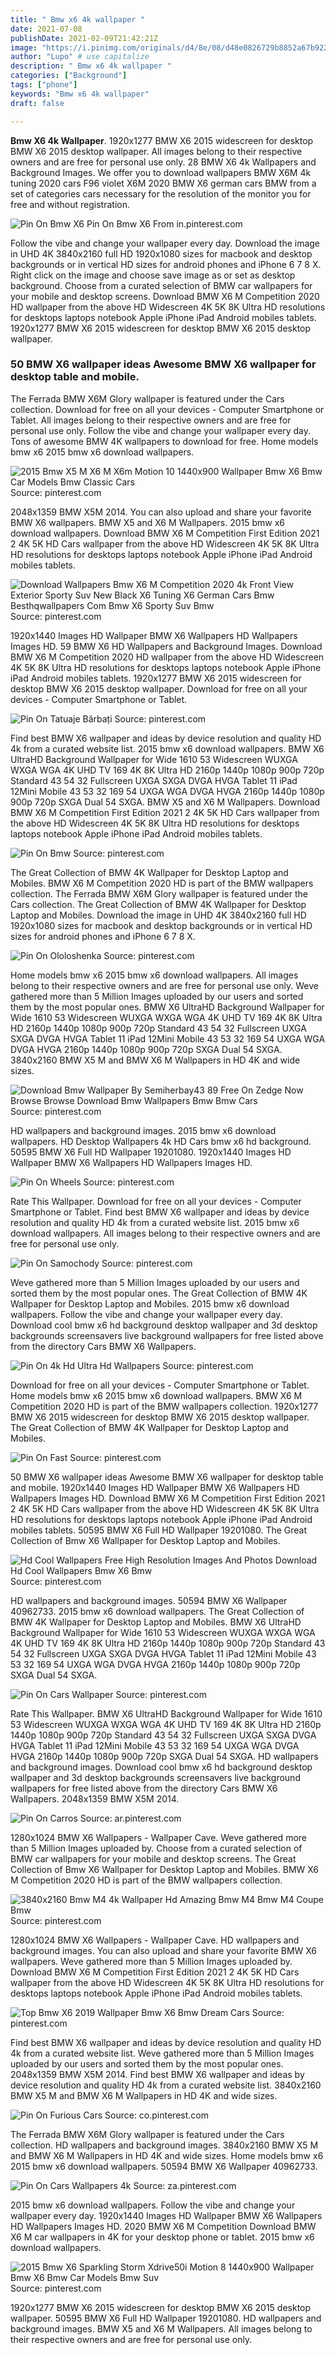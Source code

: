 ```yaml
---
title: " Bmw x6 4k wallpaper "
date: 2021-07-08
publishDate: 2021-02-09T21:42:21Z
image: "https://i.pinimg.com/originals/d4/8e/08/d48e0826729b8852a67b92254415a15b.jpg"
author: "Lupo" # use capitalize
description: " Bmw x6 4k wallpaper "
categories: ["Background"]
tags: ["phone"]
keywords: "Bmw x6 4k wallpaper"
draft: false

---
```



**Bmw X6 4k Wallpaper**. 1920x1277 BMW X6 2015 widescreen for desktop BMW X6 2015 desktop wallpaper. All images belong to their respective owners and are free for personal use only. 28 BMW X6 4k Wallpapers and Background Images. We offer you to download wallpapers BMW X6M 4k tuning 2020 cars F96 violet X6M 2020 BMW X6 german cars BMW from a set of categories cars necessary for the resolution of the monitor you for free and without registration.

![Pin On Bmw X6](https://i.pinimg.com/originals/a9/63/62/a9636215ddf859c3f0aef09b44176fde.jpg "Pin On Bmw X6")
Pin On Bmw X6 From in.pinterest.com


Follow the vibe and change your wallpaper every day. Download the image in UHD 4K 3840x2160 full HD 1920x1080 sizes for macbook and desktop backgrounds or in vertical HD sizes for android phones and iPhone 6 7 8 X. Right click on the image and choose save image as or set as desktop background. Choose from a curated selection of BMW car wallpapers for your mobile and desktop screens. Download BMW X6 M Competition 2020 HD wallpaper from the above HD Widescreen 4K 5K 8K Ultra HD resolutions for desktops laptops notebook Apple iPhone iPad Android mobiles tablets. 1920x1277 BMW X6 2015 widescreen for desktop BMW X6 2015 desktop wallpaper.

### 50 BMW X6 wallpaper ideas Awesome BMW X6 wallpaper for desktop table and mobile.

The Ferrada BMW X6M Glory wallpaper is featured under the Cars collection. Download for free on all your devices - Computer Smartphone or Tablet. All images belong to their respective owners and are free for personal use only. Follow the vibe and change your wallpaper every day. Tons of awesome BMW 4K wallpapers to download for free. Home models bmw x6 2015 bmw x6 download wallpapers.


![2015 Bmw X5 M X6 M X6m Motion 10 1440x900 Wallpaper Bmw X6 Bmw Car Models Bmw Classic Cars](https://i.pinimg.com/originals/05/10/15/051015233389f6a58c6ed2d0c0c61d37.jpg "2015 Bmw X5 M X6 M X6m Motion 10 1440x900 Wallpaper Bmw X6 Bmw Car Models Bmw Classic Cars")
Source: pinterest.com

2048x1359 BMW X5M 2014. You can also upload and share your favorite BMW X6 wallpapers. BMW X5 and X6 M Wallpapers. 2015 bmw x6 download wallpapers. Download BMW X6 M Competition First Edition 2021 2 4K 5K HD Cars wallpaper from the above HD Widescreen 4K 5K 8K Ultra HD resolutions for desktops laptops notebook Apple iPhone iPad Android mobiles tablets.

![Download Wallpapers Bmw X6 M Competition 2020 4k Front View Exterior Sporty Suv New Black X6 Tuning X6 German Cars Bmw Besthqwallpapers Com Bmw X6 Sporty Suv Bmw](https://i.pinimg.com/564x/50/fe/7d/50fe7d43650cdc41e03fc3b27975b90e.jpg "Download Wallpapers Bmw X6 M Competition 2020 4k Front View Exterior Sporty Suv New Black X6 Tuning X6 German Cars Bmw Besthqwallpapers Com Bmw X6 Sporty Suv Bmw")
Source: pinterest.com

1920x1440 Images HD Wallpaper BMW X6 Wallpapers HD Wallpapers Images HD. 59 BMW X6 HD Wallpapers and Background Images. Download BMW X6 M Competition 2020 HD wallpaper from the above HD Widescreen 4K 5K 8K Ultra HD resolutions for desktops laptops notebook Apple iPhone iPad Android mobiles tablets. 1920x1277 BMW X6 2015 widescreen for desktop BMW X6 2015 desktop wallpaper. Download for free on all your devices - Computer Smartphone or Tablet.

![Pin On Tatuaje Bărbați](https://i.pinimg.com/originals/93/38/46/933846e93187cbc7ecab4bf17d5b0792.jpg "Pin On Tatuaje Bărbați")
Source: pinterest.com

Find best BMW X6 wallpaper and ideas by device resolution and quality HD 4k from a curated website list. 2015 bmw x6 download wallpapers. BMW X6 UltraHD Background Wallpaper for Wide 1610 53 Widescreen WUXGA WXGA WGA 4K UHD TV 169 4K 8K Ultra HD 2160p 1440p 1080p 900p 720p Standard 43 54 32 Fullscreen UXGA SXGA DVGA HVGA Tablet 11 iPad 12Mini Mobile 43 53 32 169 54 UXGA WGA DVGA HVGA 2160p 1440p 1080p 900p 720p SXGA Dual 54 SXGA. BMW X5 and X6 M Wallpapers. Download BMW X6 M Competition First Edition 2021 2 4K 5K HD Cars wallpaper from the above HD Widescreen 4K 5K 8K Ultra HD resolutions for desktops laptops notebook Apple iPhone iPad Android mobiles tablets.

![Pin On Bmw](https://i.pinimg.com/originals/2b/88/4f/2b884f4d72ff0a810e8680c57dbaad54.jpg "Pin On Bmw")
Source: pinterest.com

The Great Collection of BMW 4K Wallpaper for Desktop Laptop and Mobiles. BMW X6 M Competition 2020 HD is part of the BMW wallpapers collection. The Ferrada BMW X6M Glory wallpaper is featured under the Cars collection. The Great Collection of BMW 4K Wallpaper for Desktop Laptop and Mobiles. Download the image in UHD 4K 3840x2160 full HD 1920x1080 sizes for macbook and desktop backgrounds or in vertical HD sizes for android phones and iPhone 6 7 8 X.

![Pin On Ololoshenka](https://i.pinimg.com/originals/9c/0f/dd/9c0fdd661ddbe300e7f42dbcb7746f17.jpg "Pin On Ololoshenka")
Source: pinterest.com

Home models bmw x6 2015 bmw x6 download wallpapers. All images belong to their respective owners and are free for personal use only. Weve gathered more than 5 Million Images uploaded by our users and sorted them by the most popular ones. BMW X6 UltraHD Background Wallpaper for Wide 1610 53 Widescreen WUXGA WXGA WGA 4K UHD TV 169 4K 8K Ultra HD 2160p 1440p 1080p 900p 720p Standard 43 54 32 Fullscreen UXGA SXGA DVGA HVGA Tablet 11 iPad 12Mini Mobile 43 53 32 169 54 UXGA WGA DVGA HVGA 2160p 1440p 1080p 900p 720p SXGA Dual 54 SXGA. 3840x2160 BMW X5 M and BMW X6 M Wallpapers in HD 4K and wide sizes.

![Download Bmw Wallpaper By Semiherbay43 89 Free On Zedge Now Browse Browse Download Bmw Wallpapers Bmw Bmw Cars](https://i.pinimg.com/originals/23/19/77/231977629c2812cbe101fc23b24c5784.jpg "Download Bmw Wallpaper By Semiherbay43 89 Free On Zedge Now Browse Browse Download Bmw Wallpapers Bmw Bmw Cars")
Source: pinterest.com

HD wallpapers and background images. 2015 bmw x6 download wallpapers. HD Desktop Wallpapers 4k HD Cars bmw x6 hd background. 50595 BMW X6 Full HD Wallpaper 19201080. 1920x1440 Images HD Wallpaper BMW X6 Wallpapers HD Wallpapers Images HD.

![Pin On Wheels](https://i.pinimg.com/originals/8c/f4/27/8cf4277c47e4c18079da42c985e244f0.png "Pin On Wheels")
Source: pinterest.com

Rate This Wallpaper. Download for free on all your devices - Computer Smartphone or Tablet. Find best BMW X6 wallpaper and ideas by device resolution and quality HD 4k from a curated website list. 2015 bmw x6 download wallpapers. All images belong to their respective owners and are free for personal use only.

![Pin On Samochody](https://i.pinimg.com/originals/96/3a/4e/963a4e59234e56e9593baf87f39e2e51.png "Pin On Samochody")
Source: pinterest.com

Weve gathered more than 5 Million Images uploaded by our users and sorted them by the most popular ones. The Great Collection of BMW 4K Wallpaper for Desktop Laptop and Mobiles. 2015 bmw x6 download wallpapers. Follow the vibe and change your wallpaper every day. Download cool bmw x6 hd background desktop wallpaper and 3d desktop backgrounds screensavers live background wallpapers for free listed above from the directory Cars BMW X6 Wallpapers.

![Pin On 4k Hd Ultra Hd Wallpapers](https://i.pinimg.com/originals/33/e1/a3/33e1a3ff66133a13937b4f5dd380aca1.jpg "Pin On 4k Hd Ultra Hd Wallpapers")
Source: pinterest.com

Download for free on all your devices - Computer Smartphone or Tablet. Home models bmw x6 2015 bmw x6 download wallpapers. BMW X6 M Competition 2020 HD is part of the BMW wallpapers collection. 1920x1277 BMW X6 2015 widescreen for desktop BMW X6 2015 desktop wallpaper. The Great Collection of BMW 4K Wallpaper for Desktop Laptop and Mobiles.

![Pin On Fast](https://i.pinimg.com/originals/7c/e4/83/7ce48348fbc10b2436add66146b3c4c2.jpg "Pin On Fast")
Source: pinterest.com

50 BMW X6 wallpaper ideas Awesome BMW X6 wallpaper for desktop table and mobile. 1920x1440 Images HD Wallpaper BMW X6 Wallpapers HD Wallpapers Images HD. Download BMW X6 M Competition First Edition 2021 2 4K 5K HD Cars wallpaper from the above HD Widescreen 4K 5K 8K Ultra HD resolutions for desktops laptops notebook Apple iPhone iPad Android mobiles tablets. 50595 BMW X6 Full HD Wallpaper 19201080. The Great Collection of Bmw X6 Wallpaper for Desktop Laptop and Mobiles.

![Hd Cool Wallpapers Free High Resolution Images And Photos Download Hd Cool Wallpapers Bmw X6 Bmw](https://i.pinimg.com/474x/f3/f1/cf/f3f1cf7b676ad613eb811758a39d8044.jpg "Hd Cool Wallpapers Free High Resolution Images And Photos Download Hd Cool Wallpapers Bmw X6 Bmw")
Source: pinterest.com

HD wallpapers and background images. 50594 BMW X6 Wallpaper 40962733. 2015 bmw x6 download wallpapers. The Great Collection of BMW 4K Wallpaper for Desktop Laptop and Mobiles. BMW X6 UltraHD Background Wallpaper for Wide 1610 53 Widescreen WUXGA WXGA WGA 4K UHD TV 169 4K 8K Ultra HD 2160p 1440p 1080p 900p 720p Standard 43 54 32 Fullscreen UXGA SXGA DVGA HVGA Tablet 11 iPad 12Mini Mobile 43 53 32 169 54 UXGA WGA DVGA HVGA 2160p 1440p 1080p 900p 720p SXGA Dual 54 SXGA.

![Pin On Cars Wallpaper](https://i.pinimg.com/736x/2f/cc/5a/2fcc5ab71d978c4bc590e8f9c75811c8.jpg "Pin On Cars Wallpaper")
Source: pinterest.com

Rate This Wallpaper. BMW X6 UltraHD Background Wallpaper for Wide 1610 53 Widescreen WUXGA WXGA WGA 4K UHD TV 169 4K 8K Ultra HD 2160p 1440p 1080p 900p 720p Standard 43 54 32 Fullscreen UXGA SXGA DVGA HVGA Tablet 11 iPad 12Mini Mobile 43 53 32 169 54 UXGA WGA DVGA HVGA 2160p 1440p 1080p 900p 720p SXGA Dual 54 SXGA. HD wallpapers and background images. Download cool bmw x6 hd background desktop wallpaper and 3d desktop backgrounds screensavers live background wallpapers for free listed above from the directory Cars BMW X6 Wallpapers. 2048x1359 BMW X5M 2014.

![Pin On Carros](https://i.pinimg.com/originals/ee/e0/75/eee07592ae43b29b8972529b2bf4c878.png "Pin On Carros")
Source: ar.pinterest.com

1280x1024 BMW X6 Wallpapers - Wallpaper Cave. Weve gathered more than 5 Million Images uploaded by. Choose from a curated selection of BMW car wallpapers for your mobile and desktop screens. The Great Collection of Bmw X6 Wallpaper for Desktop Laptop and Mobiles. BMW X6 M Competition 2020 HD is part of the BMW wallpapers collection.

![3840x2160 Bmw M4 4k Wallpaper Hd Amazing Bmw M4 Bmw M4 Coupe Bmw](https://i.pinimg.com/originals/56/21/2e/56212ed20de5e8a4f0c829b7dea1b014.jpg "3840x2160 Bmw M4 4k Wallpaper Hd Amazing Bmw M4 Bmw M4 Coupe Bmw")
Source: pinterest.com

1280x1024 BMW X6 Wallpapers - Wallpaper Cave. HD wallpapers and background images. You can also upload and share your favorite BMW X6 wallpapers. Weve gathered more than 5 Million Images uploaded by. Download BMW X6 M Competition First Edition 2021 2 4K 5K HD Cars wallpaper from the above HD Widescreen 4K 5K 8K Ultra HD resolutions for desktops laptops notebook Apple iPhone iPad Android mobiles tablets.

![Top Bmw X6 2019 Wallpaper Bmw X6 Bmw Dream Cars](https://i.pinimg.com/474x/61/d6/1b/61d61b30a81aa2eaf7043b66c612659e.jpg "Top Bmw X6 2019 Wallpaper Bmw X6 Bmw Dream Cars")
Source: pinterest.com

Find best BMW X6 wallpaper and ideas by device resolution and quality HD 4k from a curated website list. Weve gathered more than 5 Million Images uploaded by our users and sorted them by the most popular ones. 2048x1359 BMW X5M 2014. Find best BMW X6 wallpaper and ideas by device resolution and quality HD 4k from a curated website list. 3840x2160 BMW X5 M and BMW X6 M Wallpapers in HD 4K and wide sizes.

![Pin On Furious Cars](https://i.pinimg.com/originals/2d/3c/64/2d3c648bb69463e5c4051deb23977db3.jpg "Pin On Furious Cars")
Source: co.pinterest.com

The Ferrada BMW X6M Glory wallpaper is featured under the Cars collection. HD wallpapers and background images. 3840x2160 BMW X5 M and BMW X6 M Wallpapers in HD 4K and wide sizes. Home models bmw x6 2015 bmw x6 download wallpapers. 50594 BMW X6 Wallpaper 40962733.

![Pin On Cars Wallpapers 4k](https://i.pinimg.com/originals/95/3d/1c/953d1c02152b25bae8aa2fe454c70914.jpg "Pin On Cars Wallpapers 4k")
Source: za.pinterest.com

2015 bmw x6 download wallpapers. Follow the vibe and change your wallpaper every day. 1920x1440 Images HD Wallpaper BMW X6 Wallpapers HD Wallpapers Images HD. 2020 BMW X6 M Competition Download BMW X6 M car wallpapers in 4K for your desktop phone or tablet. 2015 bmw x6 download wallpapers.

![2015 Bmw X6 Sparkling Storm Xdrive50i Motion 8 1440x900 Wallpaper Bmw X6 Bmw Car Models Bmw Suv](https://i.pinimg.com/originals/d4/8e/08/d48e0826729b8852a67b92254415a15b.jpg "2015 Bmw X6 Sparkling Storm Xdrive50i Motion 8 1440x900 Wallpaper Bmw X6 Bmw Car Models Bmw Suv")
Source: pinterest.com

1920x1277 BMW X6 2015 widescreen for desktop BMW X6 2015 desktop wallpaper. 50595 BMW X6 Full HD Wallpaper 19201080. HD wallpapers and background images. BMW X5 and X6 M Wallpapers. All images belong to their respective owners and are free for personal use only.

